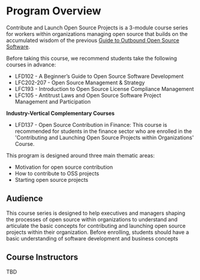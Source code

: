 # Program Overview

Contribute and Launch Open Source Projects is a 3-module course series for workers within organizations managing open source that builds on the accumulated wisdom of the previous [Guide to Outbound Open Source Software](https://todogroup.org/guides/outbound-oss/). 

Before taking this course, we recommend students take the following courses in advance:

* LFD102 - A Beginner’s Guide to Open Source Software Development
* LFC202-207 - Open Source Management & Strategy
* LFC193  - Introduction to Open Source License Compliance Management
* LFC105 - Antitrust Laws and Open Source Software Project Management and Participation

**Industry-Vertical Complementary Courses**

* LFD137 - Open Source Contribution in Finance: This course is recommended for students in the finance sector who are enrolled in the 'Contributing and Launching Open Source Projects within Organizations' Course.



This program is designed around three main thematic areas: 

* Motivation for open source contribution
* How to contribute to OSS projects
* Starting open source projects


## Audience

This course series is designed to help executives and managers shaping the processes of open source within organizations to understand and articulate the basic concepts for contributing and launching open source projects within
their organization. Before enrolling, students should have a basic understanding of software development and business concepts


## Course Instructors

TBD
